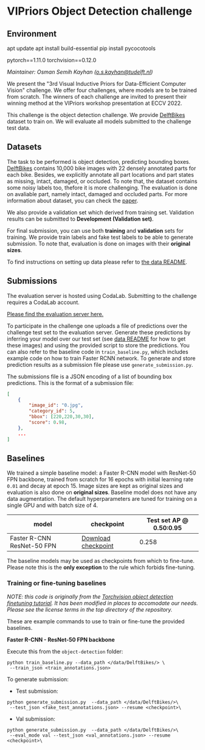 # VIPriors Object Detection challenge

## Environment
apt update
apt install build-essential
pip install pycocotools

pytorch==1.11.0
torchvision==0.12.0

*Maintainer: Osman Semih Kayhan (o.s.kayhan@tudelft.nl)*

We present the "3rd Visual Inductive Priors for Data-Efficient Computer Vision" challenge. We offer four challenges, where models are to be trained from scratch. The winners of each challenge are invited to present their winning method at the VIPriors workshop presentation at ECCV 2022.

This challenge is the object detection challenge. We provide [DelftBikes](https://github.com/oskyhn/DelftBikes) dataset to train on. We will evaluate all models submitted to the challenge test data.

## Datasets

The task to be performed is object detection, predicting bounding boxes. [DelftBikes](https://github.com/oskyhn/DelftBikes) contains 10,000 bike images with 22 densely annotated parts for each bike. Besides, we explicitly annotate all part locations and part states as missing, intact, damaged, or occluded. To note that, the dataset contains some noisy labels too, thefore it is more challenging. The evaluation is done on avaliable part, namely intact, damaged and occluded parts. For more information about dataset, you can check the [paper](https://arxiv.org/abs/2106.02523).

We also provide a validation set which derived from training set. Validation results can be submitted to **Development (Validation set)**.

For final submission, you can use both **training** and **validation** sets for training. We provide train labels and fake test labels to be able to generate submission. To note that, evaluation is done on images with their **original sizes**.

To find instructions on setting up data please refer to [the data README](data/README.md).


## Submissions

The evaluation server is hosted using CodaLab. Submitting to the challenge requires a CodaLab account.

[Please find the evaluation server here.](https://codalab.lisn.upsaclay.fr/competitions/4696)

To participate in the challenge one uploads a file of predictions over the challenge test set to the evaluation server. Generate these predictions by inferring your model over our test set (see [data README](data/README.md) for how to get these images) and using the provided script to store the predictions. You can also refer to the baseline code in `train_baseline.py`, which includes example code on how to train Faster RCNN network. To generate and store prediction results as a submission file please use `generate_submission.py`.

The submissions file is a JSON encoding of a list of bounding box predictions. This is the format of a submission file:

```json
[
    {
        "image_id": "0.jpg",
        "category_id": 5,
        "bbox": [220,220,30,30],
        "score": 0.98,
    },
    ...
]
```

## Baselines

We trained a simple baseline model: a Faster R-CNN model with ResNet-50 FPN backbone, trained from scratch for 16 epochs with initial learning rate `0.01` and decay at epoch 15.
Image sizes are kept as original sizes and evaluation is also done on **original sizes**. Baseline model does not have any data augmentation.  The default hyperparameters are tuned for training on a single GPU and with batch size of 4.

| **model**           | **checkpoint** | **Test set AP @ 0.50:0.95** |
| ------------------- | -------------- | ---------------- |
| Faster R-CNN ResNet-50 FPN | [Download checkpoint](https://competitions.codalab.org/my/datasets/download/2c4c6b4a-c50d-4c38-89d4-0da551d20a81)      | 0.258       |

The baseline models may be used as checkpoints from which to fine-tune. Please note this is the **only exception** to the rule which forbids fine-tuning.

### Training or fine-tuning baselines

*NOTE: this code is originally from the [Torchvision object detection finetuning tutorial](https://pytorch.org/tutorials/intermediate/torchvision_tutorial.html). It has been modified in places to accomodate our needs. Please see the license terms in the top directory of the repository.*

These are example commands to use to train or fine-tune the provided baselines.

**Faster R-CNN - ResNet-50 FPN backbone**

Execute this from the `object-detection` folder:

```
python train_baseline.py --data_path </data/DelftBikes/> \
 --train_json <train_annotations.json> 
```
To generate submission:

- Test submission:
```
python generate_submission.py  --data_path </data/DelftBikes/>\
 --test_json <fake_test_annotations.json> --resume <checkpoint>\

```
- Val submission:
```
python generate_submission.py  --data_path </data/DelftBikes/>\
 --eval_mode val --test_json <val_annotations.json> --resume <checkpoint>\

```
